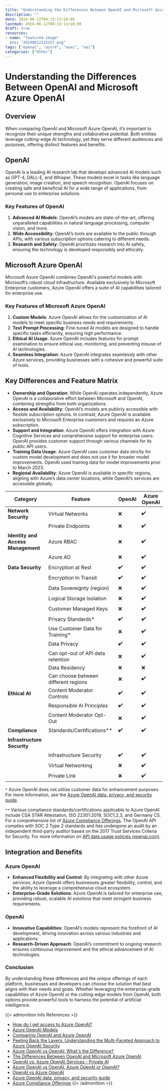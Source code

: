 ```yaml
---
title: "Understanding the Differences Between OpenAI and Microsoft Azure OpenAI"
description: ""
date: 2024-06-12T08:13:11+10:00
lastmod: 2024-06-12T08:13:11+10:00
draft: true
resources:
- name: "featured-image"
  src: "20240612115157.png"
tags: ["openai", "azure", "aoai", "oai"]
categories: ["Other"]
---
```


# Understanding the Differences Between OpenAI and Microsoft Azure OpenAI

## Overview

When comparing OpenAI and Microsoft Azure OpenAI, it’s important to recognize their unique strengths and collaborative potential. Both entities leverage cutting-edge AI technology, yet they serve different audiences and purposes, offering distinct features and benefits.

## OpenAI

OpenAI is a leading AI research lab that develops advanced AI models such as GPT-4, DALL-E, and Whisper. These models excel in tasks like language generation, image creation, and speech recognition. OpenAI focuses on creating safe and beneficial AI for a wide range of applications, from personal use to enterprise solutions.

### Key Features of OpenAI

1. **Advanced AI Models**: OpenAI’s models are state-of-the-art, offering unparalleled capabilities in natural language processing, computer vision, and more.
2. **Wide Accessibility**: OpenAI’s tools are available to the public through APIs, with various subscription options catering to different needs.
3. **Research and Safety**: OpenAI prioritizes research into AI safety, ensuring the technology is developed responsibly and ethically.

## Microsoft Azure OpenAI

Microsoft Azure OpenAI combines OpenAI's powerful models with Microsoft’s robust cloud infrastructure. Available exclusively to Microsoft Enterprise customers, Azure OpenAI offers a suite of AI capabilities tailored for enterprise use.

### Key Features of Microsoft Azure OpenAI

1. **Custom Models**: Azure OpenAI allows for the customization of AI models to meet specific business needs and requirements.
2. **Text Prompt Processing**: Fine-tuned AI models are designed to handle specific tasks efficiently, ensuring high performance.
3. **Ethical AI Usage**: Azure OpenAI includes features for prompt examination to ensure ethical use, monitoring, and preventing misuse of AI technologies.
4. **Seamless Integration**: Azure OpenAI integrates seamlessly with other Azure services, providing businesses with a cohesive and powerful suite of tools.

## Key Differences and Feature Matrix

- **Ownership and Operation**: While OpenAI operates independently, Azure OpenAI is a collaborative effort between Microsoft and OpenAI, combining strengths from both organizations.
- **Access and Availability**: OpenAI’s models are publicly accessible with flexible subscription options. In contrast, Azure OpenAI is available exclusively to Microsoft Enterprise customers and requires an Azure subscription.
- **Support and Integration**: Azure OpenAI offers integration with Azure Cognitive Services and comprehensive support for enterprise users. OpenAI provides customer support through various channels for its public API users.
- **Training Data Usage**: Azure OpenAI uses customer data strictly for custom model development and does not use it for broader model improvements. OpenAI used training data for model improvements prior to March 2023.
- **Regional Availability**: Azure OpenAI is available in specific regions, aligning with Azure’s data center locations, while OpenAI’s services are accessible globally.

| Category                     | Feature                          | OpenAI | Azure OpenAI |
|------------------------------|----------------------------------|--------|--------------|
| **Network Security**         | Virtual Networks                 | ❌     | ✔️           |
|                              | Private Endpoints                | ❌     | ✔️           |
| **Identity and Access Management** | Azure RBAC                    | ❌     | ✔️           |
|                              | Azure AD                         | ❌     | ✔️           |
| **Data Security**            | Encryption at Rest               | ✔️     | ✔️           |
|                              | Encryption In Transit            | ✔️     | ✔️           |
|                              | Data Sovereignty (region)        | ❌     | ✔️           |
|                              | Logical Storage Isolation        | ❌     | ✔️           |
|                              | Customer Managed Keys            | ❌     | ✔️           |
|                              | Privacy Standards*               | ✔️     | ✔️           |
|                              | Use Customer Data for Training*  | ❌     | ✔️           |
|                              | Data Privacy                     | ✔️     | ✔️           |
|                              | Can opt-out of API data retention| ❌     | ✔️           |
|                              | Data Residency                   | ❌     | ❌           |
|                              | Can choose between different regions | ❌  | ✔️           |
| **Ethical AI**               | Content Moderator Controls       | ✔️     | ✔️           |
|                              | Responsible AI Principles        | ✔️     | ✔️           |
|                              | Content Moderator Opt-Out        | ❌     | ✔️           |
| **Compliance**               | Standards/Certifications**       | ✔️     | ✔️           |
| **Infrastructure Security**  |                                  |        |              |
|                              | Infrastructure Security          | ✔️     | ✔️           |
|                              | Virtual Networking               | ❌     | ✔️           |
|                              | Private Link                     | ❌     | ✔️           |

`*` Azure OpenAI does not utilize customer data for enhancement purposes. For more information, see the [Azure OpenAI data, privacy, and security guide](https://learn.microsoft.com/en-us/legal/cognitive-services/openai/data-privacy?context=%2Fazure%2Fai-services%2Fopenai%2Fcontext%2Fcontext).

`**` Various compliance standards/certifications applicable to Azure OpenAI include CSA STAR Attestation, ISO 22301:2019, SOC1,2,3, and Germany C5. For a comprehensive list of [Azure Compliance Offerings](https://azure.microsoft.com/mediahandler/files/resourcefiles/microsoft-azure-compliance-offerings/Microsoft%20Azure%20Compliance%20Offerings%20-%20Jan%202023.pdf). The OpenAI API complies with SOC 2 Type 2 standards and has undergone an audit by an independent third-party auditor based on the 2017 Trust Services Criteria for Security. For more information on [API data usage policies (openai.com)](https://openai.com/policies/api-data-usage-policies).

## Integration and Benefits

### Azure OpenAI

- **Enhanced Flexibility and Control**: By integrating with other Azure services, Azure OpenAI offers businesses greater flexibility, control, and the ability to leverage a comprehensive cloud ecosystem.
- **Enterprise-Grade Solutions**: Azure OpenAI is tailored for enterprise use, providing robust, scalable AI solutions that meet stringent business requirements.

### OpenAI

- **Innovative Capabilities**: OpenAI’s models represent the forefront of AI development, driving innovation across various industries and applications.
- **Research-Driven Approach**: OpenAI’s commitment to ongoing research ensures continuous improvement and the ethical advancement of AI technologies.

### Conclusion

By understanding these differences and the unique offerings of each platform, businesses and developers can choose the solution that best aligns with their needs and goals. Whether leveraging the enterprise-grade capabilities of Azure OpenAI or the cutting-edge models from OpenAI, both options provide powerful tools to harness the potential of artificial intelligence.

{{< admonition info References >}}
- [How do I get access to Azure OpenAI?](https://learn.microsoft.com/en-us/azure/ai-services/openai/overview#how-do-i-get-access-to-azure-openai)
- [Azure OpenAI Models](https://learn.microsoft.com/en-us/azure/ai-services/openai/concepts/models)
- [Comparing OpenAI and Azure OpenAI](https://learn.microsoft.com/en-us/azure/ai-services/openai/overview#comparing-azure-openai-and-openai)
- [Peeling Back the Layers: Understanding the Multi-Faceted Approach to Azure OpenAI Security](https://www.linkedin.com/pulse/peeling-back-layers-understanding-multi-faceted-approach-araujo/)
- [Azure OpenAI vs OpenAI: What's the Difference?](https://www.advancinganalytics.co.uk/blog/2023/4/24/azure-openai-vs-openai-whats-the-difference)
- [The Differences Between OpenAI and Microsoft Azure OpenAI](https://www.uscloud.com/blog/the-differences-between-openai-and-microsoft-azure-openai/)
- [OpenAI vs. Azure OpenAI Services - Private AI](https://www.private-ai.com/en/2024/01/09/openai-vs-azure-openai/)
- [Azure OpenAI vs OpenAI. Azure OpenAI or OpenAI?](https://medium.com/@paridhi.chandra/azure-openai-vs-openai-30c7b88236f3)
- [OpenAI vs Azure OpenAI](https://msandbu.org/openai-vs-azure-openai)
- [Azure OpenAI data, privacy, and security guide](https://learn.microsoft.com/en-us/legal/cognitive-services/openai/data-privacy?context=%2Fazure%2Fai-services%2Fopenai%2Fcontext%2Fcontext)
- [Azure Compliance Offerings](https://azure.microsoft.com/mediahandler/files/resourcefiles/microsoft-azure-compliance-offerings/Microsoft%20Azure%20Compliance%20Offerings%20-%20Jan%202023.pdf)
{{< /admonition >}}
